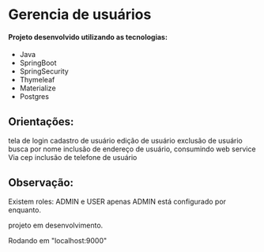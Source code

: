 <h1>Gerencia de usuários</h1>

 
#### Projeto desenvolvido utilizando as tecnologias:
+ Java
+ SpringBoot
+ SpringSecurity
+ Thymeleaf
+ Materialize
+ Postgres

## Orientações:
tela de login
cadastro de usuário
edição de usuário
exclusão de usuário
busca por nome
inclusão de endereço de usuário, consumindo web service Via cep
inclusão de telefone de usuário

## Observação:
Existem roles: ADMIN e USER
apenas ADMIN está configurado por enquanto.

projeto em desenvolvimento.

Rodando em "localhost:9000"


